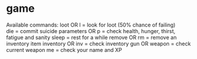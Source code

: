 # game
Available commands:
loot OR l  = look for loot (50% chance of failing)<br>
die = commit suicide
parameters OR p = check health, hunger, thirst, fatigue and sanity
sleep = rest for a while
remove OR rm = remove an inventory item
inventory OR inv = check inventory
gun OR weapon = check current weapon
me = check your name and XP

